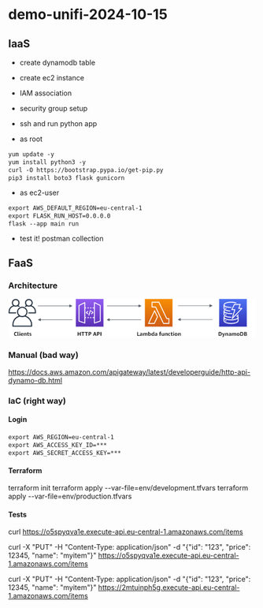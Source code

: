 # demo-unifi-2024-10-15

## IaaS

* create dynamodb table
* create ec2 instance
* IAM association
* security group setup
* ssh and run python app

* as root
```
yum update -y
yum install python3 -y
curl -O https://bootstrap.pypa.io/get-pip.py
pip3 install boto3 flask gunicorn
```
* as ec2-user
```
export AWS_DEFAULT_REGION=eu-central-1
export FLASK_RUN_HOST=0.0.0.0
flask --app main run
```
* test it! postman collection

## FaaS
### Architecture
![alt text](assets/ddb-crud.png)

### Manual (bad way)
https://docs.aws.amazon.com/apigateway/latest/developerguide/http-api-dynamo-db.html

### IaC (right way)
#### Login
```
export AWS_REGION=eu-central-1
export AWS_ACCESS_KEY_ID=***
export AWS_SECRET_ACCESS_KEY=***
```

#### Terraform
terraform init
terraform apply --var-file=env/development.tfvars
terraform apply --var-file=env/production.tfvars

#### Tests
curl https://o5spyqva1e.execute-api.eu-central-1.amazonaws.com/items

curl -X "PUT" -H "Content-Type: application/json" -d "{\"id\": \"123\", \"price\": 12345, \"name\": \"myitem\"}" https://o5spyqva1e.execute-api.eu-central-1.amazonaws.com/items

curl -X "PUT" -H "Content-Type: application/json" -d "{\"id\": \"123\", \"price\": 12345, \"name\": \"myitem\"}" https://2mtuinph5g.execute-api.eu-central-1.amazonaws.com/items

